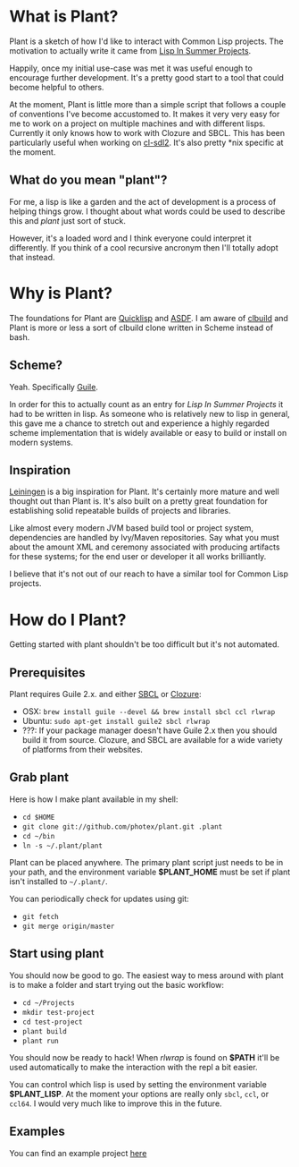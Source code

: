 What is Plant?
==============

Plant is a sketch of how I'd like to interact with Common Lisp projects. The motivation
to actually write it came from [Lisp In Summer Projects](http://lispinsummerprojects.org/).

Happily, once my initial use-case was met it was useful enough to encourage further
development. It's a pretty good start to a tool that could become helpful to others.

At the moment, Plant is little more than a simple script that follows a couple of
conventions I've become accustomed to. It makes it very very easy for me to work on
a project on multiple machines and with different lisps. Currently it only knows how
to work with Clozure and SBCL. This has been particularly useful when working on
[cl-sdl2](http://github.com/lispgames/cl-sdl2). It's also pretty *nix specific
at the moment.

What do you mean "plant"?
-------------------------

For me, a lisp is like a garden and the act of development is a process of helping things
grow. I thought about what words could be used to describe this and *plant* just sort of
stuck.

However, it's a loaded word and I think everyone could interpret it differently. If
you think of a cool recursive ancronym then I'll totally adopt that instead.


Why is Plant?
=============

The foundations for Plant are [Quicklisp](http://quicklisp.org) and [ASDF](http://common-lisp.net/project/asdf/).
I am aware of [clbuild](http://common-lisp.net/project/clbuild/) and Plant is more or
less a sort of clbuild clone written in Scheme instead of bash.

Scheme?
-------

Yeah. Specifically [Guile](http://www.gnu.org/software/guile).

In order for this to actually count as an entry for *Lisp In Summer Projects* it
had to be written in lisp. As someone who is relatively new to lisp in general, this
gave me a chance to stretch out and experience a highly regarded scheme implementation
that is widely available or easy to build or install on modern systems. 

Inspiration
------------

[Leiningen](https://github.com/technomancy/leiningen) is a big inspiration for Plant.
It's certainly more mature and well thought out than Plant is. It's also built on a
pretty great foundation for establishing solid repeatable builds of projects and
libraries.

Like almost every modern JVM based build tool or project system, dependencies are handled
by Ivy/Maven repositories. Say what you must about the amount XML and ceremony associated
with producing artifacts for these systems; for the end user or developer it all works
brilliantly.

I believe that it's not out of our reach to have a similar tool for Common Lisp projects.


How do I Plant?
================

Getting started with plant shouldn't be too difficult but it's not automated.

Prerequisites
--------------

Plant requires Guile 2.x. and either [SBCL](http://sbcl.org) or [Clozure](http://ccl.clozure.com):
- OSX: `brew install guile --devel && brew install sbcl ccl rlwrap`
- Ubuntu: `sudo apt-get install guile2 sbcl rlwrap`
- ???: If your package manager doesn't have Guile 2.x then you should build it from source.
Clozure, and SBCL are available for a wide variety of platforms from their websites.

Grab plant
-----------

Here is how I make plant available in my shell:
- `cd $HOME`
- `git clone git://github.com/photex/plant.git .plant`
- `cd ~/bin`
- `ln -s ~/.plant/plant`

Plant can be placed anywhere. The primary plant script just needs to be in your path,
and the environment variable **$PLANT_HOME** must be set if plant isn't installed to
`~/.plant/`.

You can periodically check for updates using git:
- `git fetch`
- `git merge origin/master`

Start using plant
-----------------

You should now be good to go. The easiest way to mess around with plant is to make
a folder and start trying out the basic workflow:
- `cd ~/Projects`
- `mkdir test-project`
- `cd test-project`
- `plant build`
- `plant run`

You should now be ready to hack! When *rlwrap* is found on **$PATH** it'll be used
automatically to make the interaction with the repl a bit easier.

You can control which lisp is used by setting the environment variable **$PLANT_LISP**.
At the moment your options are really only `sbcl`, `ccl`, or `ccl64`. I would very
much like to improve this in the future.

Examples
--------

You can find an example project [here](http://github.com/photex/plant-example)
